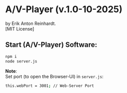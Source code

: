 # A/V-Player (v.1.0-10-2025)

by Erik Anton Reinhardt.<br>
[MIT License]

## Start (A/V-Player) Software:

```bash
npm i
node server.js
```

**Note**: <br> 
Set port (to open the Browser-UI) in `server.js`:

```bash
this.webPort = 3001; // Web-Server Port
```
